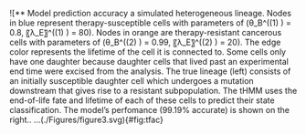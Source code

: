 ![** Model prediction accuracy a simulated heterogeneous lineage. Nodes in blue represent therapy-susceptible cells with parameters of (θ_B^((1) ) = 0.8, 〖λ_E〗^((1) ) = 80). Nodes in orange are therapy-resistant cancerous cells with parameters of (θ_B^((2) ) = 0.99, 〖λ_E〗^((2) ) = 20). The edge color represents the lifetime of the cell it is connected to. Some cells only have one daughter because daughter cells that lived past an experimental end time were excised from the analysis. The true lineage (left) consists of an initially susceptible daughter cell which undergoes a mutation downstream that gives rise to a resistant subpopulation. The tHMM uses the end-of-life fate and lifetime of each of these cells to predict their state classification. The model’s perfomance (99.19% accurate) is shown on the right.. ...(./Figures/figure3.svg){#fig:tfac}